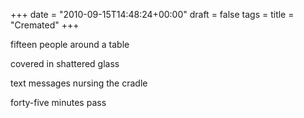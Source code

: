 +++
date = "2010-09-15T14:48:24+00:00"
draft = false
tags = 
title = "Cremated"
+++
<p>fifteen people around a table</p>&#13;
<p>covered in shattered glass</p>&#13;
<p>text messages nursing the cradle</p>&#13;
<p>forty-five minutes pass</p> 